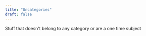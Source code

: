 ```yaml
---
title: "Uncategories"
draft: false
---
```


Stuff that doesn't belong to any category or are a one time subject
